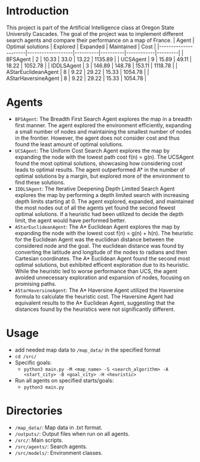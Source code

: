 # Introduction
This project is part of the Artificial Intelligence class at Oregon State University Cascades. The goal of the project was to implement different search agents and compare their performance on a map of France.
| Agent                | Optimal solutions | Explored | Expanded | Maintained | Cost    |
|----------------------|-------------------|----------|----------|------------|---------|
| BFSAgent             | 2                 | 10.33    | 33.0     | 13.22      | 1135.89 |
| UCSAgent             | 9                 | 15.89    | 49.11    | 18.22      | 1052.78 |
| IDDLSAgent           | 3                 | 146.89   | 148.78   | 153.11     | 1118.78 |
| AStarEuclideanAgent  | 8                 | 9.22     | 29.22    | 15.33      | 1054.78 |
| AStarHaversineAgent  | 8                 | 9.22     | 29.22    | 15.33      | 1054.78 |
# Agents
 * `BFSAgent`: The Breadth First Search Agent explores the map in a breadth first manner. The agent explored the environment efficiently, expanding a small number of nodes and maintaining the smallest number of nodes in the frontier. However, the agent does not consider cost and thus found the least amount of optimal solutions.
 * `UCSAgent`: The Uniform Cost Search Agent explores the map by expanding the node with the lowest path cost f(n) = g(n). The UCSAgent found the most optimal solutions, showcasing how considering cost leads to optimal results. The agent outperformed A* in the number of optimal solutions by a margin, but explored more of the environment to find these solutions.
 * `IDDLSAgent`: The Iterative Deepening Depth Limited Search Agent explores the map by performing a depth limited search with increasing depth limits starting at 0. The agent explored, expanded, and maintained the most nodes out of all the agents yet found the second fewest optimal solutions. If a heuristic had been utilized to decide the depth limit, the agent would have performed better.
 * `AStarEuclideanAgent`: The A* Euclidean Agent explores the map by expanding the node with the lowest cost f(n) = g(n) + h(n). The heuristic for the Euclidean Agent was the euclidean distance between the considered node and the goal. The euclidean distance was found by converting the latitude and longitude of the nodes to radians and then Cartesian coordinates. The A* Euclidean Agent found the second most optimal solutions, but exhibited efficent exploration due to its heuristic. While the heuristic led to worse performance than UCS, the agent avoided unnecessary exploration and expansion of nodes, focusing on promising paths.
 * `AStarHaversineAgent`: The A* Haversine Agent utilized the Haversine formula to calculate the heuristic cost. The Haversine Agent had equivalent results to the A* Euclidean Agent, suggesting that the distances found by the heuristics were not significantly different.

# Usage
* add needed map data to `/map_data/` in the specified format
* `cd /src/`
* Specific goals:
    * `python3 main.py -M <map_name> -S <search_algorithm> -A <start_city> -B <goal_city> -H <heuristic>`
* Run all agents on specified starts/goals:
    * `python3 main.py`

# Directories
* `/map_data/`: Map data in .txt format.
* `/outputs/`: Output files when run on all agents.
* `/src/`: Main scripts.
* `/src/agents/`: Search agents.
* `/src/models/`: Environment classes.
